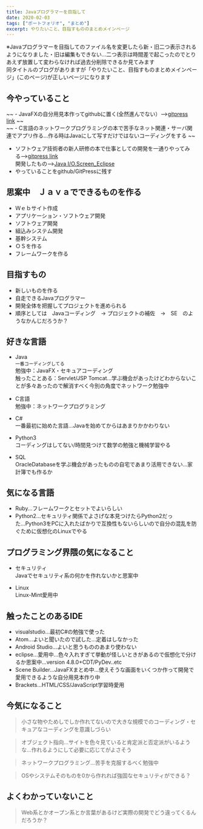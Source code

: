 ```yaml
---
title: Javaプログラマーを目指して
date: 2020-02-03
tags: ["ポートフォリオ", "まとめ"]
excerpt: やりたいこと、目指すもののまとめメインページ
---
```


※Javaプログラマーを目指してのファイル名を変更したら新・旧二つ表示されるようになりました・旧は編集もできない...二つ表示は時間差で起こったのでとりあえず放置して変わらなければ過去分削除できるか見てみます  
同タイトルのブログがありますが「やりたいこと、目指すものまとめメインページ」(このページ)が正しいページになります

## 今やっていること
~~ - JavaFXの自分用見本作ってgithubに置く(全然進んでない）-->[gitpress link](./javafx-Test) ~~  
~~ - C言語のネットワークプログラミングの本で苦手なネット関連・サーバ関連でアプリ作る...作る時はJavaにして写すだけではないコーディングをする ~~
 - ソフトウェア技術者の新人研修の本で仕事としての開発を一通りやってみる-->[gitpress link](./Development_Training)  
   開発したもの-->[Java I/O.Screen_Eclipse](https://github.com/rika-9240/Java_I-O_Screen_eclipse/tree/master)
 - やっていることをgithub/GitPressに残す

## 思案中　Ｊａｖａでできるものを作る
  - Ｗｅｂサイト作成
  - アプリケーション・ソフトウェア開発
  - ソフトウェア開発
  - 組込みシステム開発
  - 基幹システム
  - ＯＳを作る
  - フレームワークを作る

## 目指すもの
 - 新しいものを作る
 - 自走できるJavaプログラマー
 - 開発全体を把握してプロジェクトを進められる
 - 順序としては　Javaコーディング　-> プロジェクトの補佐　->　SE　のようなかんじだろうか？

## 好きな言語

 - Java  
`一番コーディングしてる`  
勉強中：JavaFX・セキュアコーディング  
触ったことある：Servlet/JSP Tomcat...学ぶ機会があったけどわからないことが多々あったので解消すべく今別の角度でネットワーク勉強中

 - C言語  
勉強中：ネットワークプログラミング

 - C#  
一番最初に始めた言語...Javaを始めてからはあまりかかわりない

 - Python3  
コーディングはしてない/時間見つけて数学の勉強と機械学習やる

 - SQL  
 OracleDatabaseを学ぶ機会があったものの自宅であまり活用できない...家計簿でも作るか

## 気になる言語

 - Ruby...フレームワークとセットでよいらしい
 - Python2...セキュリティ関係でよさげな本見つけたらPython2だった...Python3をPCに入れたばかりで互換性もないらしいので自分の混乱を防ぐために仮想化のLinuxでやる

## プログラミング界隈の気になること

 - セキュリティ  
Javaでセキュリティ系の何かを作れないかと思案中

- Linux  
Linux-Mint愛用中

## 触ったことのあるIDE

 - visualstudio...最初C#の勉強で使った
 - Atom...よいと聞いたので試した...定着はしなかった
 - Android Studio...よいと思うもののあまり使わない
 - eclipse...愛用中...色々入れすぎて挙動が怪しいときがあるので仮想化で分けるか思案中...version 4.8.0+CDT/PyDev..etc<br>
 - Scene Builder...JavaFXまとめ中...使えそうな画面をいくつか作って開発で愛用できるような自分用見本作り中
 - Brackets...HTML/CSS/JavaScript学習時愛用
 
## 今気になること

 >小さな物やためしでしか作れてないので大きな規模でのコーディング・セキュアなコーディングを意識しづらい
 
 >オブジェクト指向...サイトを色々見ていると肯定派と否定派がいるような...作れるようにして必要に応じてがよさそう
 
 >ネットワークプログラミング...苦手を克服するべく勉強中
 
 >OSやシステムそのものを0から作れれば強固なセキュリティができる？
 
 ## よくわかっていないこと
 
 >Web系とかオープン系とか言葉があるけど実際の開発でどう違ってくるんだろうか？

